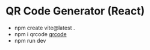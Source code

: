 # QR Code Generator (React)

 - npm create vite@latest .
 - npm i qrcode [qrcode](https://www.npmjs.com/package/qrcode)
 - npm run dev
